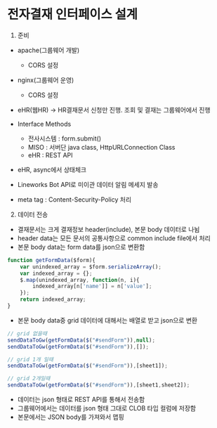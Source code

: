# 전자결재 인터페이스 설계
1. 준비
 - apache(그룹웨어 개발)
    - CORS 설정
 - nginx(그룹웨어 운영)
    - CORS 설정

 - eHR(웹HR) -> HR결재문서 신청만 진행. 조회 및 결재는 그룹웨어에서 진행

 - Interface Methods
    - 전사시스템 : form.submit()
    - MISO : 서버단 java class, HttpURLConnection Class
    - eHR : REST API

 - eHR, async에서 상태체크
 - Lineworks Bot API로 미이관 데이터 알림 메세지 발송

 - meta tag : Content-Security-Policy 처리

2. 데이터 전송
 - 결재문서는 크게 결재정보 header(include), 본문 body 데이터로 나뉨
 - header data는 모든 문서의 공통사항으로 common include file에서 처리
 - 본문 body data는 form data를 json으로 변환함

```javascript
function getFormData($form){
    var unindexed_array = $form.serializeArray();
    var indexed_array = {};
    $.map(unindexed_array, function(n, i){
        indexed_array[n['name']] = n['value'];
    });
    return indexed_array;
}
```

 - 본문 body data중 grid 데이터에 대해서는 배열로 받고 json으로 변환
```javascript
// grid 없을때
sendDataToGw(getFormData($("#sendForm")),null);
sendDataToGw(getFormData($("#sendForm")),[]);

// grid 1개 일때
sendDataToGw(getFormData($("#sendForm")),[sheet1]);

// grid 2개일때
sendDataToGw(getFormData($("#sendForm")),[sheet1,sheet2]);
```

 - 데이터는 json 형태로 REST API를 통해서 전송함
 - 그룹웨어에서는 데이터를 json 형태 그대로 CLOB 타입 컬럼에 저장함
 - 본문에서는 JSON body를 가져와서 맵핑